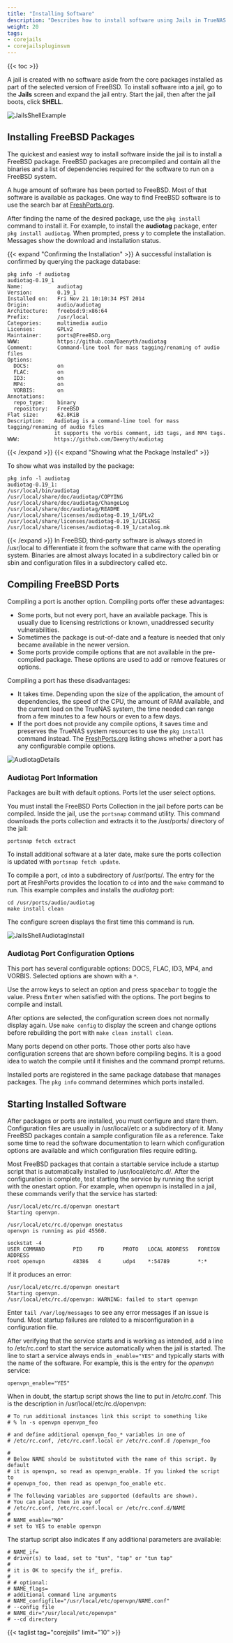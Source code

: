```yaml
---
title: "Installing Software"
description: "Describes how to install software using Jails in TrueNAS CORE."
weight: 20
tags:
- corejails
- corejailspluginsvm
---
```


{{< toc >}}

A jail is created with no software aside from the core packages installed as part of the selected version of FreeBSD.
To install software into a jail, go to the **Jails** screen and expand the jail entry.
Start the jail, then after the jail boots, click **SHELL**.

![JailsShellExample](/images/CORE/12.0/JailsShellExample.png "Jail Shell")

## Installing FreeBSD Packages

The quickest and easiest way to install software inside the jail is to install a FreeBSD package.
FreeBSD packages are precompiled and contain all the binaries and a list of dependencies required for the software to run on a FreeBSD system.

A huge amount of software has been ported to FreeBSD.
Most of that software is available as packages.
One way to find FreeBSD software is to use the search bar at [FreshPorts.org](https://www.freshports.org/).

After finding the name of the desired package, use the `pkg install` command to install it.
For example, to install the **audiotag** package, enter `pkg install audiotag`.
When prompted, press <kbd>y</kbd> to complete the installation.
Messages show the download and installation status.

{{< expand "Confirming the Installation" >}}
A successful installation is confirmed by querying the package database:

```
pkg info -f audiotag
audiotag-0.19_1
Name:           audiotag
Version:        0.19_1
Installed on:   Fri Nov 21 10:10:34 PST 2014
Origin:         audio/audiotag
Architecture:   freebsd:9:x86:64
Prefix:         /usr/local
Categories:     multimedia audio
Licenses:       GPLv2
Maintainer:     ports@FreeBSD.org
WWW:            https://github.com/Daenyth/audiotag
Comment:        Command-line tool for mass tagging/renaming of audio files
Options:
  DOCS:         on
  FLAC:         on
  ID3:          on
  MP4:          on
  VORBIS:       on
Annotations:
  repo_type:    binary
  repository:   FreeBSD
Flat size:      62.8KiB
Description:   Audiotag is a command-line tool for mass tagging/renaming of audio files
               it supports the vorbis comment, id3 tags, and MP4 tags.
WWW:           https://github.com/Daenyth/audiotag
```
{{< /expand >}}
{{< expand "Showing what the Package Installed" >}}

To show what was installed by the package:

```
pkg info -l audiotag
audiotag-0.19_1:
/usr/local/bin/audiotag
/usr/local/share/doc/audiotag/COPYING
/usr/local/share/doc/audiotag/ChangeLog
/usr/local/share/doc/audiotag/README
/usr/local/share/licenses/audiotag-0.19_1/GPLv2
/usr/local/share/licenses/audiotag-0.19_1/LICENSE
/usr/local/share/licenses/audiotag-0.19_1/catalog.mk
```
{{< /expand >}}
In FreeBSD, third-party software is always stored in <file>/usr/local</file> to differentiate it from the software that came with the operating system.
Binaries are almost always located in a subdirectory called <file>bin</file> or <file>sbin</file> and configuration files in a subdirectory called <file>etc</file>.

## Compiling FreeBSD Ports

Compiling a port is another option. Compiling ports offer these advantages:

* Some ports, but not every port, have an available package. This is usually due to licensing restrictions or known, unaddressed security vulnerabilities.
* Sometimes the package is out-of-date and a feature is needed that only became available in the newer version.
* Some ports provide compile options that are not available in the pre-compiled package. These options are used to add or remove features or options.

Compiling a port has these disadvantages:

* It takes time. Depending upon the size of the application, the amount of dependencies, the speed of the CPU, the amount of RAM available, and the current load on the TrueNAS system, the time needed can range from a few minutes to a few hours or even to a few days.
* If the port does not provide any compile options, it saves time and preserves the TrueNAS system resources to use the `pkg install` command instead. The [FreshPorts.org](https://www.freshports.org/) listing shows whether a port has any configurable compile options.

![AudiotagDetails](/images/CORE/AudiotagDetails.png "Audio Tag Details")

### Audiotag Port Information

Packages are built with default options.
Ports let the user select options.

You must install the FreeBSD Ports Collection in the jail before ports can be compiled.
Inside the jail, use the `portsnap` command utility.
This command downloads the ports collection and extracts it to the <file>/usr/ports/</file> directory of the jail:

```
portsnap fetch extract
```

To install additional software at a later date, make sure the ports collection is updated with `portsnap fetch update`.

To compile a port, `cd` into a subdirectory of <file>/usr/ports/</file>.
The entry for the port at FreshPorts provides the location to `cd` into and the `make` command to run.
This example compiles and installs the *audiotag* port:

```
cd /usr/ports/audio/audiotag
make install clean
```

The configure screen displays the first time this command is run.

![JailsShellAudiotagInstall](/images/CORE/12.0/JailsShellAudiotagInstall.png "AudioTag Configuration")

### Audiotag Port Configuration Options

This port has several configurable options: DOCS, FLAC, ID3, MP4, and VORBIS.
Selected options are shown with a `*`.

Use the arrow keys to select an option and press <kbd>spacebar</kbd> to toggle the value.
Press <kbd>Enter</kbd> when satisfied with the options.
The port begins to compile and install.

After options are selected, the configuration screen does not normally display again.
Use `make config` to display the screen and change options before rebuilding the port with `make clean install clean`.

Many ports depend on other ports.
Those other ports also have configuration screens that are shown before compiling begins.
It is a good idea to watch the compile until it finishes and the command prompt returns.

Installed ports are registered in the same package database that manages packages.
The `pkg info` command determines which ports installed.

## Starting Installed Software

After packages or ports are installed, you must configure and stare them.
Configuration files are usually in <file>/usr/local/etc</file> or a subdirectory of it.
Many FreeBSD packages contain a sample configuration file as a reference.
Take some time to read the software documentation to learn which configuration options are available and which configuration files require editing.

Most FreeBSD packages that contain a startable service include a startup script that is automatically installed to <file>/usr/local/etc/rc.d/</file>.
After the configuration is complete, test starting the service by running the script with the onestart option.
For example, when openvpn is installed in a jail, these commands verify that the service has started:

```
/usr/local/etc/rc.d/openvpn onestart
Starting openvpn.

/usr/local/etc/rc.d/openvpn onestatus
openvpn is running as pid 45560.

sockstat -4
USER COMMAND         PID     FD      PROTO   LOCAL ADDRESS   FOREIGN ADDRESS
root openvpn         48386   4       udp4    *:54789         *:*
```

If it produces an error:

```
/usr/local/etc/rc.d/openvpn onestart
Starting openvpn.
/usr/local/etc/rc.d/openvpn: WARNING: failed to start openvpn
```

Enter `tail /var/log/messages` to see any error messages if an issue is found.
Most startup failures are related to a misconfiguration in a configuration file.

After verifying that the service starts and is working as intended, add a line to <file>/etc/rc.conf</file> to start the service automatically when the jail is started.
The line to start a service always ends in `_enable="YES"` and typically starts with the name of the software.
For example, this is the entry for the *openvpn* service:

`openvpn_enable="YES"`

When in doubt, the startup script shows the line to put in <file>/etc/rc.conf</file>.
This is the description in <file>/usr/local/etc/rc.d/openvpn</file>:

```
# To run additional instances link this script to something like
# % ln -s openvpn openvpn_foo

# and define additional openvpn_foo_* variables in one of
# /etc/rc.conf, /etc/rc.conf.local or /etc/rc.conf.d /openvpn_foo

#
# Below NAME should be substituted with the name of this script. By default
# it is openvpn, so read as openvpn_enable. If you linked the script to
# openvpn_foo, then read as openvpn_foo_enable etc.
#
# The following variables are supported (defaults are shown).
# You can place them in any of
# /etc/rc.conf, /etc/rc.conf.local or /etc/rc.conf.d/NAME
#
# NAME_enable="NO"
# set to YES to enable openvpn
```

The startup script also indicates if any additional parameters are available:

```
# NAME_if=
# driver(s) to load, set to "tun", "tap" or "tun tap"
#
# it is OK to specify the if_ prefix.
#
# # optional:
# NAME_flags=
# additional command line arguments
# NAME_configfile="/usr/local/etc/openvpn/NAME.conf"
# --config file
# NAME_dir="/usr/local/etc/openvpn"
# --cd directory
```

{{< taglist tag="corejails" limit="10" >}}
